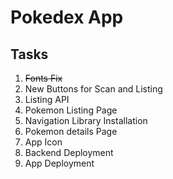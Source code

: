 # Pokedex App

## Tasks

1. ~~Fonts Fix~~
2. New Buttons for Scan and Listing
3. Listing API
4. Pokemon Listing Page
5. Navigation Library Installation
6. Pokemon details Page
7. App Icon
8. Backend Deployment
9. App Deployment
